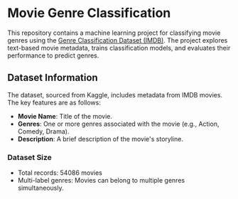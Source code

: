 # Movie Genre Classification

This repository contains a machine learning project for classifying movie genres using the [Genre Classification Dataset (IMDB)](https://www.kaggle.com/datasets/hijest/genre-classification-dataset-imdb). The project explores text-based movie metadata, trains classification models, and evaluates their performance to predict genres.

## Dataset Information

The dataset, sourced from Kaggle, includes metadata from IMDB movies. The key features are as follows:

- **Movie Name**: Title of the movie.
- **Genres**: One or more genres associated with the movie (e.g., Action, Comedy, Drama).
- **Description**: A brief description of the movie's storyline.

### Dataset Size

- Total records: 54086 movies
- Multi-label genres: Movies can belong to multiple genres simultaneously.
